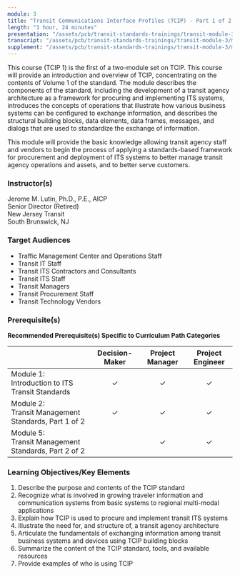 ```yaml
---
module: 3
title: "Transit Communications Interface Profiles (TCIP) - Part 1 of 2: Introduction to the Standard and Transit Architectures"
length: "1 hour, 24 minutes"
presentation: "/assets/pcb/transit-standards-trainings/transit-module-3/mt3ppt.pdf"
transcript: "/assets/pcb/transit-standards-trainings/transit-module-3/mt3trans.pdf"
supplement: "/assets/pcb/transit-standards-trainings/transit-module-3/mt3sup.pdf"
---
```

This course (TCIP 1) is the first of a two-module set on TCIP. This course will provide an introduction and overview of TCIP, concentrating on the contents of Volume 1 of the standard. The module describes the components of the standard, including the development of a transit agency architecture as a framework for procuring and implementing ITS systems, introduces the concepts of operations that illustrate how various business systems can be configured to exchange information, and describes the structural building blocks, data elements, data frames, messages, and dialogs that are used to standardize the exchange of information.

This module will provide the basic knowledge allowing transit agency staff and vendors to begin the process of applying a standards-based framework for procurement and deployment of ITS systems to better manage transit agency operations and assets, and to better serve customers.

### Instructor(s)
Jerome M. Lutin, Ph.D., P.E., AICP  
Senior Director (Retired)  
New Jersey Transit  
South Brunswick, NJ

### Target Audiences
* Traffic Management Center and Operations Staff
* Transit IT Staff
* Transit ITS Contractors and Consultants
* Transit ITS Staff
* Transit Managers
* Transit Procurement Staff
* Transit Technology Vendors

### Prerequisite(s)
**Recommended Prerequisite(s) Specific to Curriculum Path Categories**

| | Decision-Maker | Project Manager | Project Engineer |
|---|:---:|:---:|:---:|
| Module 1:<br>Introduction to ITS Transit Standards | ✓ | ✓ | ✓ |
| Module 2:<br>Transit Management Standards, Part 1 of 2 | ✓ | ✓ | ✓ |
| Module 5:<br>Transit Management Standards, Part 2 of 2 | | ✓ | ✓ |

### Learning Objectives/Key Elements
1. Describe the purpose and contents of the TCIP standard
2. Recognize what is involved in growing traveler information and communication systems from basic systems to regional multi-modal applications
3. Explain how TCIP is used to procure and implement transit ITS systems
4. Illustrate the need for, and structure of, a transit agency architecture
5. Articulate the fundamentals of exchanging information among transit business systems and devices using TCIP building blocks
6. Summarize the content of the TCIP standard, tools, and available resources
7. Provide examples of who is using TCIP
